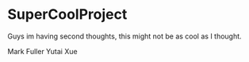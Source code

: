 # SuperCoolProject

Guys im having second thoughts, this might not be as cool as I thought.

Mark Fuller
Yutai Xue
